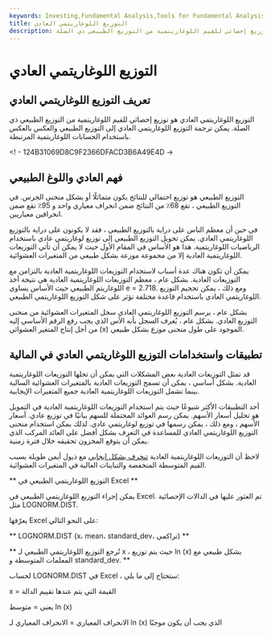 ```yaml
---
keywords: Investing,Fundamental Analysis,Tools for Fundamental Analysis,Tools
title: التوزيع اللوغاريتمي العادي
description: التوزيع اللوغاريتمي العادي هو توزيع إحصائي للقيم اللوغاريتمية من التوزيع الطبيعي ذي الصلة.
---
```


# التوزيع اللوغاريتمي العادي
## تعريف التوزيع اللوغاريتمي العادي

التوزيع اللوغاريتمي العادي هو توزيع إحصائي للقيم اللوغاريتمية من التوزيع الطبيعي ذي الصلة. يمكن ترجمة التوزيع اللوغاريتمي العادي إلى التوزيع الطبيعي والعكس بالعكس باستخدام الحسابات اللوغاريتمية المرتبطة.

<! - 124B31069D8C9F2366DFACD3B6A49E4D ->

## فهم العادي واللوغ الطبيعي

التوزيع الطبيعي هو توزيع احتمالي للنتائج يكون متماثلًا أو يشكل منحنى الجرس. في التوزيع الطبيعي ، تقع 68٪ من النتائج ضمن انحراف معياري واحد و 95٪ تقع ضمن انحرافين معياريين.

في حين أن معظم الناس على دراية بالتوزيع الطبيعي ، فقد لا يكونون على دراية بالتوزيع اللوغاريتمي العادي. يمكن تحويل التوزيع الطبيعي إلى توزيع لوغاريتمي عادي باستخدام الرياضيات اللوغاريتمية. هذا هو الأساس في المقام الأول حيث لا يمكن أن تأتي التوزيعات اللوغاريتمية العادية إلا من مجموعة موزعة بشكل طبيعي من المتغيرات العشوائية.

يمكن أن تكون هناك عدة أسباب لاستخدام التوزيعات اللوغاريتمية العادية بالتزامن مع التوزيعات العادية. بشكل عام ، معظم التوزيعات اللوغاريتمية العادية هي نتيجة أخذ اللوغاريتم الطبيعي حيث الأساس يساوي e = 2.718. ومع ذلك ، يمكن تحجيم التوزيع اللوغاريتمي العادي باستخدام قاعدة مختلفة تؤثر على شكل التوزيع اللوغاريتمي الطبيعي.

بشكل عام ، يرسم التوزيع اللوغاريتمي العادي سجل المتغيرات العشوائية من منحنى التوزيع العادي. بشكل عام ، يُعرف السجل بأنه الأس الذي يجب رفع الرقم الأساسي إليه من أجل إنتاج المتغير العشوائي (x) الموجود على طول منحنى موزع بشكل طبيعي.

## تطبيقات واستخدامات التوزيع اللوغاريتمي العادي في المالية

قد تمثل التوزيعات العادية بعض المشكلات التي يمكن أن تحلها التوزيعات اللوغاريتمية العادية. بشكل أساسي ، يمكن أن تسمح التوزيعات العادية بالمتغيرات العشوائية السالبة بينما تشمل التوزيعات اللوغاريتمية العادية جميع المتغيرات الإيجابية.

أحد التطبيقات الأكثر شيوعًا حيث يتم استخدام التوزيعات اللوغاريتمية العادية في التمويل هو تحليل أسعار الأسهم. يمكن رسم العوائد المحتملة للسهم بيانيًا في توزيع عادي. أسعار الأسهم ، ومع ذلك ، يمكن رسمها في توزيع لوغاريتمي عادي. لذلك يمكن استخدام منحنى التوزيع اللوغاريتمي العادي للمساعدة في التعرف بشكل أفضل على العائد المركب الذي يمكن أن يتوقع المخزون تحقيقه خلال فترة زمنية.

لاحظ أن التوزيعات اللوغاريتمية العادية [تنحرف بشكل إيجابي](/skewness) مع ذيول أيمن طويلة بسبب القيم المتوسطة المنخفضة والتباينات العالية في المتغيرات العشوائية.

** التوزيع اللوغاريتمي الطبيعي في Excel **

يمكن إجراء التوزيع اللوغاريتمي الطبيعي في Excel. تم العثور عليها في الدالات الإحصائية مثل LOGNORM.DIST.

يعرّفها Excel على النحو التالي:

** LOGNORM.DIST (x، mean، standard_dev، تراكمي) **

** تُرجع التوزيع اللوغاريتمي الطبيعي لـ x ، حيث يتم توزيع ln (x) بشكل طبيعي مع المعلمات المتوسطة و standard_dev. **

لحساب LOGNORM.DIST في Excel ، ستحتاج إلى ما يلي:

x = القيمة التي يتم عندها تقييم الدالة

يعني = متوسط ln (x)

الانحراف المعياري = الانحراف المعياري لـ ln (x) الذي يجب أن يكون موجبًا

